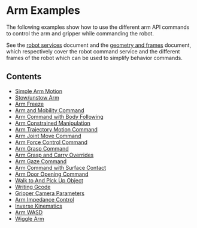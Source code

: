 <!--
Copyright (c) 2023 Boston Dynamics, Inc.  All rights reserved.

Downloading, reproducing, distributing or otherwise using the SDK Software
is subject to the terms and conditions of the Boston Dynamics Software
Development Kit License (20191101-BDSDK-SL).
-->

# Arm Examples

The following examples show how to use the different arm API commands to control the arm and gripper while commanding the robot.

See the [robot services](../../../docs/concepts/robot_services.md) document and the [geometry and frames](../../../docs/concepts/geometry_and_frames.md) document, which respectively cover the robot command service and the different frames of the robot which can be used to simplify behavior commands.

## Contents

- [Simple Arm Motion](../arm_simple/README.md)
- [Stow/unstow Arm](../arm_stow_unstow/README.md)
- [Arm Freeze](../arm_freeze/README.md)
- [Arm and Mobility Command](../arm_and_mobility_command/README.md)
- [Arm Command with Body Following](../arm_with_body_follow/README.md)
- [Arm Constrained Manipulation](../arm_constrained_manipulation/README.md)
- [Arm Trajectory Motion Command](../arm_trajectory/README.md)
- [Arm Joint Move Command](../arm_joint_move/README.md)
- [Arm Force Control Command](../arm_force_control/README.md)
- [Arm Grasp Command](../arm_grasp/README.md)
- [Arm Grasp and Carry Overrides](../arm_grasp_carry_overrides/README.md)
- [Arm Gaze Command](../arm_gaze/README.md)
- [Arm Command with Surface Contact](../arm_surface_contact/README.md)
- [Arm Door Opening Command](../arm_door/README.md)
- [Walk to And Pick Up Object](../arm_walk_to_object/README.md)
- [Writing Gcode](../arm_gcode/README.md)
- [Gripper Camera Parameters](../gripper_camera_params/README.md)
- [Arm Impedance Control](../arm_impedance_control/README.md)
- [Inverse Kinematics](../inverse_kinematics/README.md)
- [Arm WASD](../arm_wasd/README.md)
- [Wiggle Arm](../joint_control/README.md)
